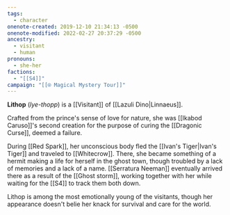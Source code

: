 ```yaml
---
tags:
  - character
onenote-created: 2019-12-10 21:34:13 -0500
onenote-modified: 2022-02-27 20:37:29 -0500
ancestry:
  - visitant
  - human
pronouns:
  - she-her
factions:
  - "[[S4]]"
campaign: "[[⍟ Magical Mystery Tour]]"
---
```

**Lithop** (*lye-thopp*) is a [[Visitant]] of [[Lazuli Dino|Linnaeus]]. 

Crafted from the prince's sense of love for nature, she was [[Ikabod Caruso]]'s second creation for the purpose of curing the [[Dragonic Curse]], deemed a failure. 

During [[Red Spark]], her unconscious body fled the [[Ivan's Tiger|Ivan's Tiger]] and traveled to [[Whitecrow]]. There, she became something of a hermit making a life for herself in the ghost town, though troubled by a lack of memories and a lack of a name. [[Serratura Neeman]] eventually arrived there as a result of the [[Ghost storm]], working together with her while waiting for the [[S4]] to track them both down.

Lithop is among the most emotionally young of the visitants, though her appearance doesn't belie her knack for survival and care for the world. 
